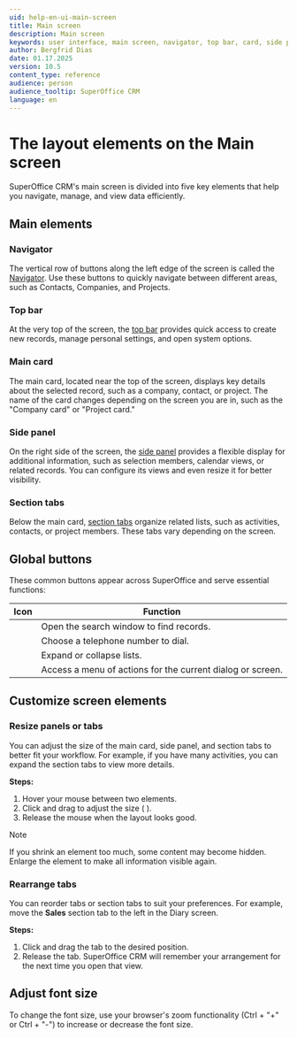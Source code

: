 ```yaml
---
uid: help-en-ui-main-screen
title: Main screen
description: Main screen
keywords: user interface, main screen, navigator, top bar, card, side panel, section tab, task menu, getting started
author: Bergfrid Dias
date: 01.17.2025
version: 10.5
content_type: reference
audience: person
audience_tooltip: SuperOffice CRM
language: en
---
```


# The layout elements on the Main screen

SuperOffice CRM's main screen is divided into five key elements that help you navigate, manage, and view data efficiently.

## Main elements

### Navigator

The vertical row of buttons along the left edge of the screen is called the [Navigator][1]. Use these buttons to quickly navigate between different areas, such as Contacts, Companies, and Projects.

### Top bar

At the very top of the screen, the [top bar][2] provides quick access to create new records, manage personal settings, and open system options.

### Main card

The main card, located near the top of the screen, displays key details about the selected record, such as a company, contact, or project. The name of the card changes depending on the screen you are in, such as the "Company card" or "Project card."

### Side panel

On the right side of the screen, the [side panel][3] provides a flexible display for additional information, such as selection members, calendar views, or related records. You can configure its views and even resize it for better visibility.

### Section tabs

Below the main card, [section tabs][4] organize related lists, such as activities, contacts, or project members. These tabs vary depending on the screen.

## <a id="global-buttons"></a>Global buttons

These common buttons appear across SuperOffice and serve essential functions:

| Icon | Function |
|:-:|---|
| <i class="ph ph-magnifying-glass" aria-label="Search"></i> | Open the search window to find records. |
| <i class="ph ph-phone" aria-label="Phone"></i> | Choose a telephone number to dial. |
| <i class="ph ph-caret-down" aria-label="Chevron"></i> | Expand or collapse lists. |
| <i class="ph ph-dots-three-circle-vertical" aria-label="Task menu"></i> | Access a menu of actions for the current dialog or screen. |

## Customize screen elements

### Resize panels or tabs

You can adjust the size of the main card, side panel, and section tabs to better fit your workflow. For example, if you have many activities, you can expand the section tabs to view more details.

**Steps:**

1. Hover your mouse between two elements.
2. Click and drag to adjust the size (<i class="ph ph-arrows-horizontal" aria-hidden="true"></i> <i class="ph ph-arrows-vertical" aria-hidden="true"></i>).
3. Release the mouse when the layout looks good.

> [!NOTE]
> If you shrink an element too much, some content may become hidden. Enlarge the element to make all information visible again.

### Rearrange tabs

You can reorder tabs or section tabs to suit your preferences. For example, move the **Sales** section tab to the left in the Diary screen.

**Steps:**

1. Click and drag the tab to the desired position.
2. Release the tab. SuperOffice CRM will remember your arrangement for the next time you open that view.

## Adjust font size

To change the font size, use your browser's zoom functionality (Ctrl + "+" or Ctrl + "-") to increase or decrease the font size.

<!-- Referenced links -->
[1]: navigator.md
[2]: buttons-in-menu-bar.md
[3]: side-panel.md
[4]: ../../section-tabs/index.md
